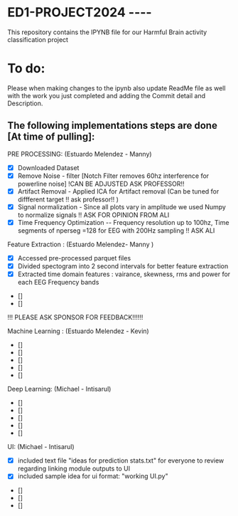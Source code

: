 # ED1-PROJECT2024 ----
This repository contains the IPYNB file for our Harmful Brain activity classification project

# To do:
Please when making changes to the ipynb also  update ReadMe file as well with the work  you just completed and adding the Commit detail and Description.

## The following implementations steps are done [At time of pulling]:

PRE PROCESSING: (Estuardo Melendez - Manny)
- [X] Downloaded Dataset 
- [X] Remove Noise - filter [Notch Filter removes 60hz interference for powerline noise] !CAN BE ADJUSTED ASK PROFESSOR!!
- [X] Artifact Removal - Applied ICA for Artifact removal (Can be tuned for diffferent target !! ask professor!! )
- [X] Signal normalization  - Since all plots vary in amplitude we used Numpy to normalize signals !! ASK  FOR OPINION FROM ALI
- [X] Time Frequency Optimization -- Frequency resolution up to 100hz, Time segments of nperseg =128 for EEG with 200Hz sampling !! ASK ALI 

Feature Extraction : (Estuardo Melendez- Manny )

- [X] Accessed pre-processed parquet files
- [X] Divided spectogram into 2 second intervals for better feature extraction 
- [X] Extracted time domain features : vairance, skewness, rms and power for each EEG Frequency bands 
- []
- []

!!! PLEASE ASK SPONSOR FOR FEEDBACK!!!!!!


Machine Learning : (Estuardo Melendez - Kevin)

- []
- []
- []
- []
- []

Deep Learning: (Michael - Intisarul)

- []
- []
- []
- []
- []


UI: (Michael - Intisarul)

- [x] included text file "ideas for prediction stats.txt" for everyone to review regarding linking module outputs to UI
- [x] included sample idea for ui format: "working UI.py"
- []
- []
- []
 

